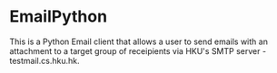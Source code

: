 # EmailPython

This is a Python Email client that allows a user to send emails with an attachment to a target group of receipients via HKU's SMTP server - testmail.cs.hku.hk. 

